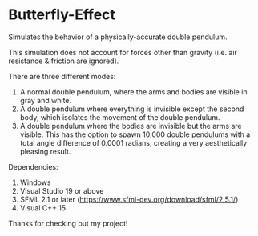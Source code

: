 # Butterfly-Effect

Simulates the behavior of a physically-accurate double pendulum.

This simulation does not account for forces other than gravity
(i.e. air resistance & friction are ignored).

There are three different modes:
  1. A normal double pendulum, where the arms and bodies are
     visible in gray and white.
  2. A double pendulum where everything is invisible except
     the second body, which isolates the movement of the double
     pendulum.
  3. A double pendulum where the bodies are invisible but the
     arms are visible. This has the option to spawn 10,000
     double pendulums with a total angle difference of 0.0001
     radians, creating a very aesthetically pleasing result.
     
Dependencies:
  1. Windows
  2. Visual Studio 19 or above
  3. SFML 2.1 or later (https://www.sfml-dev.org/download/sfml/2.5.1/)
  4. Visual C++ 15
  
  Thanks for checking out my project!
